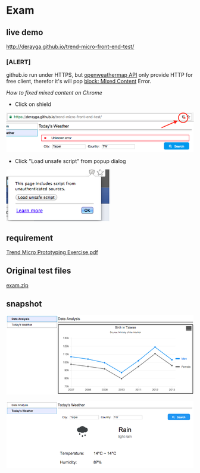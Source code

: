 # Exam

## live demo
http://derayga.github.io/trend-micro-front-end-test/

### [ALERT]
github.io run under HTTPS, but [openweathermap API](https://openweathermap.org/api) only provide HTTP for free client, therefor it's will pop [block: Mixed Content](https://developers.google.com/web/fundamentals/security/prevent-mixed-content/fixing-mixed-content) Error.  

*How to fixed mixed content on Chrome*

* Click on shield  

![How to fixed](https://raw.githubusercontent.com/DerayGa/trend-micro-front-end-test/master/img/how-to-fixed-mixed-content.png)

* Click "Load unsafe script" from popup dialog  

![Load unsafe script](https://raw.githubusercontent.com/DerayGa/trend-micro-front-end-test/master/img/load-unsafe-script.png)

## requirement
[Trend Micro Prototyping Exercise.pdf](https://github.com/DerayGa/trend-micro-front-end-test/blob/master/Trend%20Micro%20Prototyping%20Exercise.pdf)

## Original test files
[exam.zip](https://github.com/DerayGa/trend-micro-front-end-test/blob/master/exam.zip)

## snapshot
![dataAnalysis](https://raw.githubusercontent.com/DerayGa/trend-micro-front-end-test/master/demo/dataAnalysis.png)

![todayWeather](https://raw.githubusercontent.com/DerayGa/trend-micro-front-end-test/master/demo/todayWeather.png)
